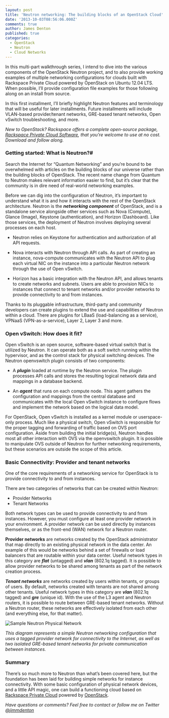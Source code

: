 ```yaml
---
layout: post
title: 'Neutron networking: The building blocks of an OpenStack Cloud'
date: '2013-10-03T08:56:06.000Z'
comments: true
author: James Denton
published: true
categories:
  - OpenStack
  - Neutron
  - Cloud Networks
---
```

In this multi-part walkthrough series, I intend to dive into the various components of the OpenStack Neutron project, and to also provide working examples of multiple networking configurations for clouds built with Rackspace Private Cloud powered by OpenStack on Ubuntu 12.04 LTS. When possible, I’ll provide configuration file examples for those following along on an install from source.

In this first installment, I’ll briefly highlight Neutron features and terminology that will be useful for later installments. Future installments will include VLAN-based provider/tenant networks, GRE-based tenant networks, Open vSwitch troubleshooting, and more.<!-- more -->

_New to OpenStack? Rackspace offers a complete open-source package, [Rackspace Private Cloud Software](http://www.rackspace.com/cloud/private/), that you're welcome to use at no cost. Download and follow along._


### Getting started: What is Neutron?#

Search the Internet for “Quantum Networking” and you’re bound to be overwhelmed with articles on the building blocks of our universe rather than the building blocks of OpenStack. The recent name change from Quantum to Neutron makes relevant information easier to find, but it’s clear that the community is in dire need of real-world networking examples.

Before we can dig into the configuration of Neutron, it’s important to understand what it is and how it interacts with the rest of the OpenStack architecture. Neutron is the ***networking component*** of OpenStack, and is a standalone service alongside other services such as Nova (Compute), Glance (Image), Keystone (authentication), and Horizon (Dashboard). Like those services, the deployment of Neutron involves deploying several processes on each host.

- Neutron relies on Keystone for authentication and authorization of all API requests.

- Nova interacts with Neutron through API calls. As part of creating an instance, nova-compute communicates with the Neutron API to plug each virtual NIC on the instance into a particular Neutron network through the use of Open vSwitch.

- Horizon has a basic integration with the Neutron API, and allows tenants to create networks and subnets. Users are able to provision NICs to instances that connect to tenant networks and/or provider networks to provide connectivity to and from instances.

Thanks to its pluggable infrastructure, third-party and community developers can create plugins to extend the use and capabilities of Neutron within a cloud. There are plugins for LBaaS (load-balancing as a service), VPNaaS (VPN-as-a-service), Layer 2, Layer 3 and more.

### Open vSwitch: How does it fit?

Open vSwitch is an open source, software-based virtual switch that is utilized by Neutron. It can operate both as a soft switch running within the hypervisor, and as the control stack for physical switching devices. The Neutron openvswitch plugin consists of two components:

- A ***plugin*** loaded at runtime by the Neutron service. The plugin processes API calls and stores the resulting logical network data and mappings in a database backend.

- An ***agent*** that runs on each compute node. This agent gathers the configuration and mappings from the central database and communicates with the local Open vSwitch instance to configure flows and implement the network based on the logical data model.

For OpenStack, Open vSwitch is installed as a kernel module or userspace-only process. Much like a physical switch, Open vSwitch is responsible for the proper tagging and forwarding of traffic based on OVS port configuration. Aside from building the initial bridge(s), Neutron handles most all other interaction with OVS via the openvswitch plugin. It is possible to manipulate OVS outside of Neutron for further networking requirements, but these scenarios are outside the scope of this article.


### Basic Connectivity: Provider and tenant networks

One of the core requirements of a networking service for OpenStack is to provide connectivity to and from instances.

There are two categories of networks that can be created within Neutron:

- Provider Networks
- Tenant Networks

Both network types can be used to provide connectivity to and from instances. However, you must configure at least one provider network in your environment. A provider network can be used directly by instances themselves, or as the front-end (WAN) network for a Neutron router.

**Provider networks** are networks created by the OpenStack administrator that map directly to an existing physical network in the data center. An example of this would be networks behind a set of firewalls or load balancers that are routable within your data center. Useful network types in this category are ***flat*** (untagged) and ***vlan*** (802.1q tagged). It is possible to allow provider networks to be shared among tenants as part of the network creation process.

***Tenant networks*** are networks created by users within tenants, or groups of users. By default, networks created with tenants are not shared among other tenants. Useful network types in this category are ***vlan*** (802.1q tagged) and ***gre*** (unique id). With the use of the L3 agent and Neutron routers, it is possible to route between GRE-based tenant networks. Without a Neutron router, these networks are effectively isolated from each other (and everything else, for that matter).

![Sample Neutron Physical Network](https://i.imgur.com/JfIkzIS.png "Sample Neutron Physical Network")

_This diagram represents a simple Neutron networking configuration that uses a tagged provider network for connectivity to the Internet, as well as two isolated GRE-based tenant networks for private communication between instances._

### Summary

There’s so much more to Neutron than what’s been covered here, but the foundation has been laid for building simple networks for instance connectivity. With some basic configuration of physical network devices, and a little API magic, one can build a functioning cloud based on [Rackspace Private Cloud](http://www.rackspace.com/cloud/private/) powered by [OpenStack](http://www.openstack.org).


_Have questions or comments? Feel free to contact or follow me on Twitter [@jimmdenton](https://twitter.com/jimmdenton)_